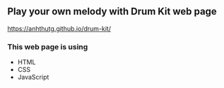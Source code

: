 ## Play your own melody with Drum Kit web page
https://anhthutg.github.io/drum-kit/

### This web page is using
- HTML
- CSS
- JavaScript
